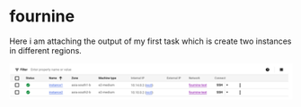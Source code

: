 # fournine

Here i am attaching the output of my first task which is create two instances in different regions.

![Output](./screenshots/script1.png?raw=true)